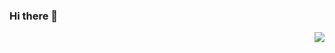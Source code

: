 ### Hi there 👋

<img align="right" src="https://github-readme-stats.vercel.app/api?username=kingname&show_icons=true&icon_color=CE1D2D&text_color=718096&bg_color=ffffff&hide_title=true" />
